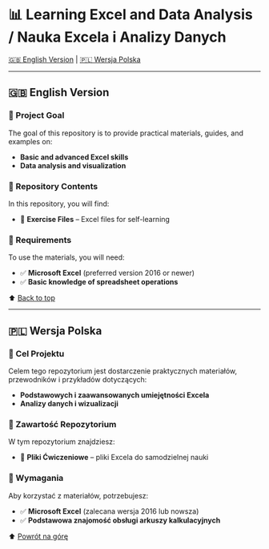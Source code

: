 # 📊 Learning Excel and Data Analysis / Nauka Excela i Analizy Danych

[🇬🇧 English Version](#english-version) | [🇵🇱 Wersja Polska](#wersja-polska)

---

## 🇬🇧 English Version

### 🎯 Project Goal

The goal of this repository is to provide practical materials, guides, and examples on:

- **Basic and advanced Excel skills**
- **Data analysis and visualization**

### 📂 Repository Contents

In this repository, you will find:

- 📁 **Exercise Files** – Excel files for self-learning

### 🔧 Requirements

To use the materials, you will need:

- ✅ **Microsoft Excel** (preferred version 2016 or newer)
- ✅ **Basic knowledge of spreadsheet operations**

⬆ [Back to top](#)

---

## 🇵🇱 Wersja Polska

### 🎯 Cel Projektu

Celem tego repozytorium jest dostarczenie praktycznych materiałów, przewodników i przykładów dotyczących:

- **Podstawowych i zaawansowanych umiejętności Excela**
- **Analizy danych i wizualizacji**

### 📂 Zawartość Repozytorium

W tym repozytorium znajdziesz:

- 📁 **Pliki Ćwiczeniowe** – pliki Excela do samodzielnej nauki

### 🔧 Wymagania

Aby korzystać z materiałów, potrzebujesz:

- ✅ **Microsoft Excel** (zalecana wersja 2016 lub nowsza)
- ✅ **Podstawowa znajomość obsługi arkuszy kalkulacyjnych**

⬆ [Powrót na górę](#)
